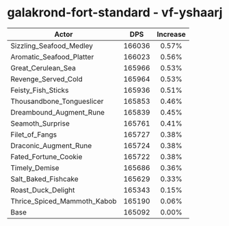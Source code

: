 # galakrond-fort-standard - vf-yshaarj
| Actor | DPS | Increase |
|---|:---:|:---:|
|Sizzling_Seafood_Medley|166036|0.57%|
|Aromatic_Seafood_Platter|166023|0.56%|
|Great_Cerulean_Sea|165966|0.53%|
|Revenge_Served_Cold|165964|0.53%|
|Feisty_Fish_Sticks|165936|0.51%|
|Thousandbone_Tongueslicer|165853|0.46%|
|Dreambound_Augment_Rune|165839|0.45%|
|Seamoth_Surprise|165761|0.41%|
|Filet_of_Fangs|165727|0.38%|
|Draconic_Augment_Rune|165724|0.38%|
|Fated_Fortune_Cookie|165722|0.38%|
|Timely_Demise|165686|0.36%|
|Salt_Baked_Fishcake|165629|0.33%|
|Roast_Duck_Delight|165343|0.15%|
|Thrice_Spiced_Mammoth_Kabob|165190|0.06%|
|Base|165092|0.00%|
